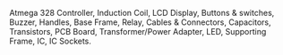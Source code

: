 
Atmega 328 Controller,
Induction Coil,
LCD Display,
Buttons & switches,
Buzzer,
Handles,
Base Frame,
Relay,
Cables & Connectors,
Capacitors,
Transistors,
PCB Board,
Transformer/Power Adapter,
LED,
Supporting Frame,
IC,
IC Sockets.
